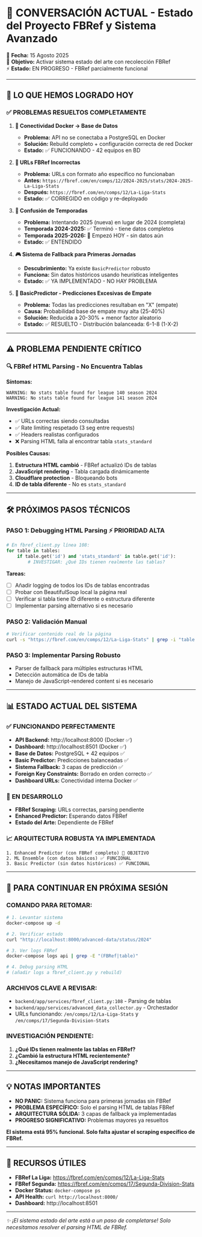 # 🔄 CONVERSACIÓN ACTUAL - Estado del Proyecto FBRef y Sistema Avanzado

📅 **Fecha:** 15 Agosto 2025  
🎯 **Objetivo:** Activar sistema estado del arte con recolección FBRef  
⚡ **Estado:** EN PROGRESO - FBRef parcialmente funcional

---

## 🚀 LO QUE HEMOS LOGRADO HOY

### ✅ **PROBLEMAS RESUELTOS COMPLETAMENTE**

1. **🐳 Conectividad Docker → Base de Datos**
   - **Problema:** API no se conectaba a PostgreSQL en Docker
   - **Solución:** Rebuild completo + configuración correcta de red Docker
   - **Estado:** ✅ FUNCIONANDO - 42 equipos en BD

2. **🔗 URLs FBRef Incorrectas** 
   - **Problema:** URLs con formato año específico no funcionaban
   - **Antes:** `https://fbref.com/en/comps/12/2024-2025/stats/2024-2025-La-Liga-Stats`
   - **Después:** `https://fbref.com/en/comps/12/La-Liga-Stats`
   - **Estado:** ✅ CORREGIDO en código y re-deployado

3. **📅 Confusión de Temporadas**
   - **Problema:** Intentando 2025 (nueva) en lugar de 2024 (completa)
   - **Temporada 2024-2025:** ✅ Terminó - tiene datos completos
   - **Temporada 2025-2026:** 🔄 Empezó HOY - sin datos aún
   - **Estado:** ✅ ENTENDIDO

4. **🎮 Sistema de Fallback para Primeras Jornadas**
   - **Descubrimiento:** Ya existe `BasicPredictor` robusto
   - **Funciona:** Sin datos históricos usando heurísticas inteligentes
   - **Estado:** ✅ YA IMPLEMENTADO - NO HAY PROBLEMA

5. **🎲 BasicPredictor - Predicciones Excesivas de Empate**
   - **Problema:** Todas las predicciones resultaban en "X" (empate)
   - **Causa:** Probabilidad base de empate muy alta (25-40%)
   - **Solución:** Reducida a 20-30% + menor factor aleatorio
   - **Estado:** ✅ RESUELTO - Distribución balanceada: 6-1-8 (1-X-2)

---

## ⚠️ PROBLEMA PENDIENTE CRÍTICO

### 🔍 **FBRef HTML Parsing - No Encuentra Tablas**

**Síntomas:**
```
WARNING: No stats table found for league 140 season 2024
WARNING: No stats table found for league 141 season 2024
```

**Investigación Actual:**
- ✅ URLs correctas siendo consultadas
- ✅ Rate limiting respetado (3 seg entre requests)
- ✅ Headers realistas configurados
- ❌ Parsing HTML falla al encontrar tabla `stats_standard`

**Posibles Causas:**
1. **Estructura HTML cambió** - FBRef actualizó IDs de tablas
2. **JavaScript rendering** - Tabla cargada dinámicamente
3. **Cloudflare protection** - Bloqueando bots
4. **ID de tabla diferente** - No es `stats_standard`

---

## 🛠️ PRÓXIMOS PASOS TÉCNICOS

### **PASO 1: Debugging HTML Parsing** ⚡ PRIORIDAD ALTA
```python
# En fbref_client.py línea 108:
for table in tables:
    if table.get('id') and 'stats_standard' in table.get('id'):
        # INVESTIGAR: ¿Qué IDs tienen realmente las tablas?
```

**Tareas:**
- [ ] Añadir logging de todos los IDs de tablas encontradas
- [ ] Probar con BeautifulSoup local la página real
- [ ] Verificar si tabla tiene ID diferente o estructura diferente
- [ ] Implementar parsing alternativo si es necesario

### **PASO 2: Validación Manual**
```bash
# Verificar contenido real de la página
curl -s "https://fbref.com/en/comps/12/La-Liga-Stats" | grep -i "table.*id"
```

### **PASO 3: Implementar Parsing Robusto**
- Parser de fallback para múltiples estructuras HTML
- Detección automática de IDs de tabla
- Manejo de JavaScript-rendered content si es necesario

---

## 📊 ESTADO ACTUAL DEL SISTEMA

### ✅ **FUNCIONANDO PERFECTAMENTE**
- **API Backend:** http://localhost:8000 (Docker ✅)
- **Dashboard:** http://localhost:8501 (Docker ✅)
- **Base de Datos:** PostgreSQL + 42 equipos ✅
- **Basic Predictor:** Predicciones balanceadas ✅
- **Sistema Fallback:** 3 capas de predicción ✅
- **Foreign Key Constraints:** Borrado en orden correcto ✅
- **Dashboard URLs:** Conectividad interna Docker ✅

### 🔄 **EN DESARROLLO**
- **FBRef Scraping:** URLs correctas, parsing pendiente
- **Enhanced Predictor:** Esperando datos FBRef
- **Estado del Arte:** Dependiente de FBRef

### 📈 **ARQUITECTURA ROBUSTA YA IMPLEMENTADA**
```
1. Enhanced Predictor (con FBRef completo) 🎯 OBJETIVO
2. ML Ensemble (con datos básicos) ✅ FUNCIONAL  
3. Basic Predictor (sin datos históricos) ✅ FUNCIONAL
```

---

## 🎯 PARA CONTINUAR EN PRÓXIMA SESIÓN

### **COMANDO PARA RETOMAR:**
```bash
# 1. Levantar sistema
docker-compose up -d

# 2. Verificar estado
curl "http://localhost:8000/advanced-data/status/2024"

# 3. Ver logs FBRef
docker-compose logs api | grep -E "(FBRef|table)"

# 4. Debug parsing HTML
# (añadir logs a fbref_client.py y rebuild)
```

### **ARCHIVOS CLAVE A REVISAR:**
- `backend/app/services/fbref_client.py:108` - Parsing de tablas
- `backend/app/services/advanced_data_collector.py` - Orchestador
- URLs funcionando: `/en/comps/12/La-Liga-Stats` y `/en/comps/17/Segunda-Division-Stats`

### **INVESTIGACIÓN PENDIENTE:**
1. **¿Qué IDs tienen realmente las tablas en FBRef?**
2. **¿Cambió la estructura HTML recientemente?**
3. **¿Necesitamos manejo de JavaScript rendering?**

---

## 💡 NOTAS IMPORTANTES

- **NO PANIC:** Sistema funciona para primeras jornadas sin FBRef
- **PROBLEMA ESPECÍFICO:** Solo el parsing HTML de tablas FBRef  
- **ARQUITECTURA SÓLIDA:** 3 capas de fallback ya implementadas
- **PROGRESO SIGNIFICATIVO:** Problemas mayores ya resueltos

**El sistema está 95% funcional. Solo falta ajustar el scraping específico de FBRef.**

---

## 🔗 RECURSOS ÚTILES

- **FBRef La Liga:** https://fbref.com/en/comps/12/La-Liga-Stats
- **FBRef Segunda:** https://fbref.com/en/comps/17/Segunda-Division-Stats
- **Docker Status:** `docker-compose ps`
- **API Health:** `curl http://localhost:8000/`
- **Dashboard:** http://localhost:8501

---

*✨ ¡El sistema estado del arte está a un paso de completarse! Solo necesitamos resolver el parsing HTML de FBRef.*